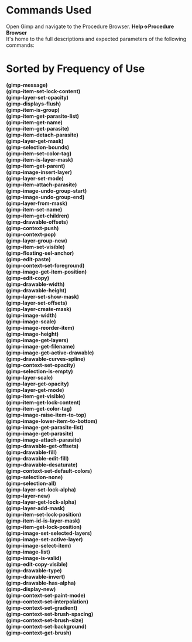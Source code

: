 # Commands Used  
  
Open Gimp and navigate to the Procedure Browser.    **Help->Procedure Browser**  
It's home to the full descriptions and expected parameters of the following commands:
  
# Sorted by Frequency of Use  
  
**(gimp-message)**  
**(gimp-item-set-lock-content)**  
**(gimp-layer-set-opacity)**  
**(gimp-displays-flush)**  
**(gimp-item-is-group)**  
**(gimp-item-get-parasite-list)**  
**(gimp-item-get-name)**  
**(gimp-item-get-parasite)**  
**(gimp-item-detach-parasite)**  
**(gimp-layer-get-mask)**  
**(gimp-selection-bounds)**  
**(gimp-item-set-color-tag)**  
**(gimp-item-is-layer-mask)**  
**(gimp-item-get-parent)**  
**(gimp-image-insert-layer)**  
**(gimp-layer-set-mode)**  
**(gimp-item-attach-parasite)**  
**(gimp-image-undo-group-start)**  
**(gimp-image-undo-group-end)**  
**(gimp-layer-from-mask)**  
**(gimp-item-set-name)**  
**(gimp-item-get-children)**  
**(gimp-drawable-offsets)**  
**(gimp-context-push)**  
**(gimp-context-pop)**  
**(gimp-layer-group-new)**  
**(gimp-item-set-visible)**  
**(gimp-floating-sel-anchor)**  
**(gimp-edit-paste)**  
**(gimp-context-set-foreground)**  
**(gimp-image-get-item-position)**  
**(gimp-edit-copy)**  
**(gimp-drawable-width)**  
**(gimp-drawable-height)**  
**(gimp-layer-set-show-mask)**  
**(gimp-layer-set-offsets)**  
**(gimp-layer-create-mask)**  
**(gimp-image-width)**  
**(gimp-image-scale)**  
**(gimp-image-reorder-item)**  
**(gimp-image-height)**  
**(gimp-image-get-layers)**  
**(gimp-image-get-filename)**  
**(gimp-image-get-active-drawable)**  
**(gimp-drawable-curves-spline)**  
**(gimp-context-set-opacity)**  
**(gimp-selection-is-empty)**  
**(gimp-layer-scale)**  
**(gimp-layer-get-opacity)**  
**(gimp-layer-get-mode)**  
**(gimp-item-get-visible)**  
**(gimp-item-get-lock-content)**  
**(gimp-item-get-color-tag)**  
**(gimp-image-raise-item-to-top)**  
**(gimp-image-lower-item-to-bottom)**  
**(gimp-image-get-parasite-list)**  
**(gimp-image-get-parasite)**  
**(gimp-image-attach-parasite)**  
**(gimp-drawable-get-offsets)**  
**(gimp-drawable-fill)**  
**(gimp-drawable-edit-fill)**  
**(gimp-drawable-desaturate)**  
**(gimp-context-set-default-colors)**  
**(gimp-selection-none)**  
**(gimp-selection-all)**  
**(gimp-layer-set-lock-alpha)**  
**(gimp-layer-new)**  
**(gimp-layer-get-lock-alpha)**  
**(gimp-layer-add-mask)**  
**(gimp-item-set-lock-position)**  
**(gimp-item-id-is-layer-mask)**  
**(gimp-item-get-lock-position)**  
**(gimp-image-set-selected-layers)**  
**(gimp-image-set-active-layer)**  
**(gimp-image-select-item)**  
**(gimp-image-list)**  
**(gimp-image-is-valid)**  
**(gimp-edit-copy-visible)**  
**(gimp-drawable-type)**  
**(gimp-drawable-invert)**  
**(gimp-drawable-has-alpha)**  
**(gimp-display-new)**  
**(gimp-context-set-paint-mode)**  
**(gimp-context-set-interpolation)**  
**(gimp-context-set-gradient)**  
**(gimp-context-set-brush-spacing)**  
**(gimp-context-set-brush-size)**  
**(gimp-context-set-background)**  
**(gimp-context-get-brush)**  